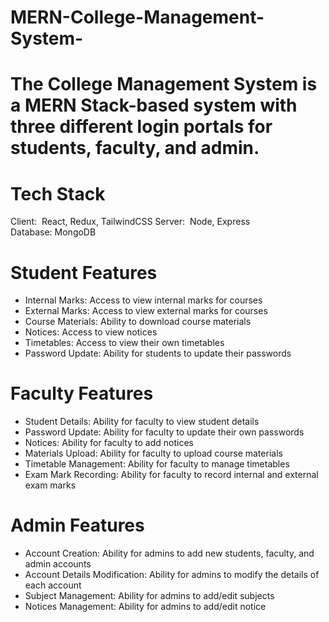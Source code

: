 # MERN-College-Management-System-



# The College Management System is a MERN Stack-based system with three different login portals for students, faculty, and admin.


# Tech Stack

Client:  React, Redux, TailwindCSS
Server:  Node, Express
Database: MongoDB

# Student Features
* Internal Marks: Access to view internal marks for courses
* External Marks: Access to view external marks for courses
* Course Materials: Ability to download course materials
* Notices: Access to view notices
* Timetables: Access to view their own timetables
* Password Update: Ability for students to update their passwords

# Faculty Features
* Student Details: Ability for faculty to view student details
* Password Update: Ability for faculty to update their own passwords
* Notices: Ability for faculty to add notices
* Materials Upload: Ability for faculty to upload course materials
* Timetable Management: Ability for faculty to manage timetables
* Exam Mark Recording: Ability for faculty to record internal and external exam marks


# Admin Features
* Account Creation: Ability for admins to add new students, faculty, and admin accounts
* Account Details Modification: Ability for admins to modify the details of each account
* Subject Management: Ability for admins to add/edit subjects
* Notices Management: Ability for admins to add/edit notice
